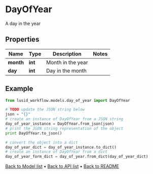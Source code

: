 # DayOfYear

A day in the year

## Properties
Name | Type | Description | Notes
------------ | ------------- | ------------- | -------------
**month** | **int** | Month in the year | 
**day** | **int** | Day in the month | 

## Example

```python
from lusid_workflow.models.day_of_year import DayOfYear

# TODO update the JSON string below
json = "{}"
# create an instance of DayOfYear from a JSON string
day_of_year_instance = DayOfYear.from_json(json)
# print the JSON string representation of the object
print DayOfYear.to_json()

# convert the object into a dict
day_of_year_dict = day_of_year_instance.to_dict()
# create an instance of DayOfYear from a dict
day_of_year_form_dict = day_of_year.from_dict(day_of_year_dict)
```
[Back to Model list](../README.md#documentation-for-models) &#8226; [Back to API list](../README.md#documentation-for-api-endpoints) &#8226; [Back to README](../README.md)


